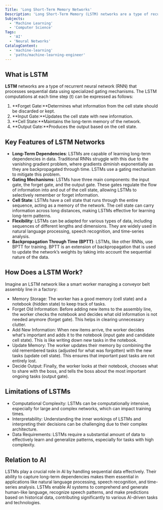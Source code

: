 ```yaml
---
Title: 'Long Short-Term Memory Networks'
Description: 'Long Short-Term Memory (LSTM) networks are a type of recurrent neural network (RNN) architecture designed to capture long-term dependencies in sequential and time-series data.'
Subjects:
  - 'Machine Learning'
  - 'Computer Science'
Tags:
  - 'AI'
  - 'Neural Networks'
CatalogContent:
  - 'machine-learning'
  - 'paths/machine-learning-engineer'
---
```


## What is LSTM

**LSTM** networks are a type of recurrent neural network (RNN) that processes sequential data using specialized gating mechanisms. The LSTM computations at each time step \(t\) can be expressed as follows:

1. **Forget Gate:**Determines what information from the cell state should be discarded or kept.
2. **Input Gate:**Updates the cell state with new information.
3. **Cell State:**Maintains the long-term memory of the network.
4. **Output Gate:**Produces the output based on the cell state.

## Key Features of LSTM Networks

- **Long-Term Dependencies**: LSTMs are capable of learning long-term dependencies in data. Traditional RNNs struggle with this due to the vanishing gradient problem, where gradients diminish exponentially as they are backpropagated through time. LSTMs use a gating mechanism to mitigate this problem.
- **Gating Mechanisms**: LSTMs have three main components: the input gate, the forget gate, and the output gate. These gates regulate the flow of information into and out of the cell state, allowing LSTMs to selectively remember or forget information.
- **Cell State**: LSTMs have a cell state that runs through the entire sequence, acting as a memory of the network. The cell state can carry information across long distances, making LSTMs effective for learning long-term patterns.
- **Flexibility**: LSTMs can be adapted for various types of data, including sequences of different lengths and dimensions. They are widely used in natural language processing, speech recognition, and time-series analysis.
- **Backpropagation Through Time (BPTT)**: LSTMs, like other RNNs, use BPTT for training. BPTT is an extension of backpropagation that is used to update the network’s weights by taking into account the sequential nature of the data.

## How Does a LSTM Work?

Imagine an LSTM network like a smart worker managing a conveyor belt assembly line in a factory:

- Memory Storage: The worker has a good memory (cell state) and a notebook (hidden state) to keep track of tasks.
- Forget Old Information: Before adding new items to the assembly line, the worker checks the notebook and decides what old information is not needed anymore (forget gate). This helps in clearing unnecessary clutter.
- Add New Information: When new items arrive, the worker decides what's important and adds it to the notebook (input gate and candidate cell state). This is like writing down new tasks in the notebook.
- Update Memory: The worker updates their memory by combining the old remembered tasks (adjusted for what was forgotten) with the new tasks (update cell state). This ensures that important past tasks are not entirely lost.
- Decide Output: Finally, the worker looks at their notebook, chooses what to share with the boss, and tells the boss about the most important ongoing tasks (output gate).

## Limitations of LSTMs

- Computational Complexity: LSTMs can be computationally intensive, especially for large and complex networks, which can impact training times.
- Interpretability: Understanding the inner workings of LSTMs and interpreting their decisions can be challenging due to their complex architecture.
- Data Requirements: LSTMs require a substantial amount of data to effectively learn and generalize patterns, especially for tasks with high complexity.

## Relation to AI

LSTMs play a crucial role in AI by handling sequential data effectively. Their ability to capture long-term dependencies makes them essential in applications like natural language processing, speech recognition, and time-series analysis. LSTMs enable AI systems to comprehend and generate human-like language, recognize speech patterns, and make predictions based on historical data, contributing significantly to various AI-driven tasks and technologies.
